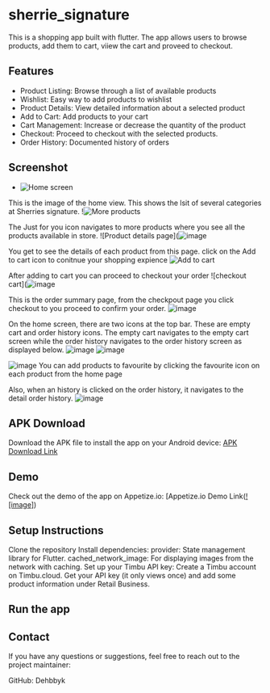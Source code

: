 # sherrie_signature

This is a shopping app built with flutter. The app allows users to browse products, add them to cart, viiew the cart and proveed to checkout.

## Features
- Product Listing: Browse through a list of available products
- Wishlist: Easy way to add products to wishlist
- Product Details: View detailed information about a selected product
- Add to Cart: Add products to your cart
- Cart Management: Increase or decrease the quantity of the product
- Checkout: Proceed to checkout with the selected products.
- Order History: Documented history of orders

## Screenshot
- ![Home screen](https://github.com/user-attachments/assets/d1b48cfa-0e80-4d44-aacf-ccb2f06aeccb)


  
This is the image of the home view. This shows the lsit of several categories at Sherries signature.
!![More products](https://github.com/user-attachments/assets/e44362b3-2ae0-47ae-a32c-063c30d28b14)



The Just for you icon navigates to more products where you see all the products available in store.
![Product details page](![image](https://github.com/user-attachments/assets/5aa30d14-f2f6-43b5-ada5-19d62bd5f3f7)




You get to see the details of each product from this page. click on the Add to cart icon to conitnue your shopping expience
![Add to cart](https://github.com/user-attachments/assets/ef33a450-eba7-445d-9f42-0ecda22edbb3)


After adding to cart you can proceed to checkout your order
![checkout cart](![image](https://github.com/user-attachments/assets/246763ec-ba19-4879-b853-2df7bcae4b08)



This is the order summary page, from the checkpout page you click checkout to you proceed to confirm your order.
![image](https://github.com/user-attachments/assets/663275cf-41ef-4697-a4aa-7efc280cde0e)



On the home screen, there are two icons at the top bar. These are empty cart and order history icons. The empty cart navigates to the empty cart screen while the order history navigates to the order history screen as displayed below.
![image](https://github.com/user-attachments/assets/8d7ba900-f860-4c84-ad0c-d4e73d55a3a6)
![image](https://github.com/user-attachments/assets/ebef0ea4-8c26-418a-a8e2-e2c810938368)




![image](https://github.com/user-attachments/assets/e156ef70-a1fb-4970-933d-732ef7242ab9)
You can add products to favourite by clicking the favourite icon on each product from the home page




Also, when an history is clicked on the order history, it navigates to the detail order history.
![image](https://github.com/user-attachments/assets/cd2e3002-e79d-49d3-9e83-4f077d943510)




## APK Download
Download the APK file to install the app on your Android device: [APK Download Link](https://drive.google.com/drive/folders/1kgm3djYNkccy0z3jnizktn-kSp9JCj21?usp=sharing)

## Demo
Check out the demo of the app on Appetize.io: [Appetize.io Demo Link([![image]]([https://appetize.io/app/b_qrh7gq4o6355jw4lmpl6urqzta](https://appetize.io/apps/android/com.example.dok_store)))

## Setup Instructions
  Clone the repository
  Install dependencies:
provider: State management library for Flutter.
cached_network_image: For displaying images from the network with caching.
  Set up your Timbu API key:
Create a Timbu account on Timbu.cloud.
Get your API key (it only views once) and add some product information under Retail Business.
## Run the app


## Contact
If you have any questions or suggestions, feel free to reach out to the project maintainer:

GitHub: Dehbbyk
